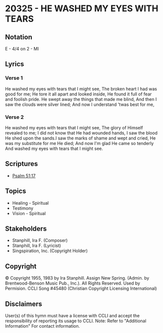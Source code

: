 # 20325 - HE WASHED MY EYES WITH TEARS

## Notation

E - 4/4 on 2 - MI

## Lyrics

### Verse 1

He washed my eyes with tears that I might see, The broken heart I had was good for me; He tore it all apart and looked inside, He found it full of fear and foolish pride. He swept away the things that made me blind, And then I saw the clouds were silver lined; And now I understand 'twas best for me,

### Verse 2

He washed my eyes with tears that I might see, The glory of Himself revealed to me; I did not know that He had wounded hands, I saw the blood He shed upon the sands.I saw the marks of shame and wept and cried, He was my substitute for me He died; And now I'm glad He came so tenderly  And washed my eyes with tears that I might see.


## Scriptures

- [Psalm 51:17](https://www.biblegateway.com/passage/?search=Psalm%2051%3A17)

## Topics

- Healing - Spiritual
- Testimony
- Vision - Spiritual

## Stakeholders

- Stanphill, Ira F. (Composer)
- Stanphill, Ira F. (Lyricist)
- Singspiration, Inc. (Copyright Holder)

## Copyright

© Copyright 1955, 1983 by Ira Stanphill. Assign New Spring. (Admin. by Brentwood-Benson Music Pub., Inc.). All Rights Reserved. Used by Permision. CCLI Song #45480
(Christian Copyright Licensing International)

## Disclaimers

User(s) of this hymn must have a license with CCLI and accept the responsibility of reporting its usage to CCLI.
Note: Refer to "Additional Information" For contact information.


